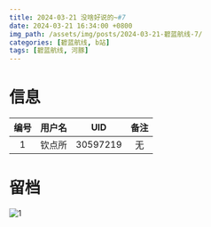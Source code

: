 ```yaml
---
title: 2024-03-21 没啥好说的~#7
date: 2024-03-21 16:34:00 +0800
img_path: /assets/img/posts/2024-03-21-碧蓝航线-7/
categories: [碧蓝航线, b站]
tags: [碧蓝航线, 河豚]
---
```


# 信息

| 编号 | 用户名 |   UID    | 备注 |
| :--: | :----: | :------: | :--: |
|  1   | 钦点所 | 30597219 |  无  |

# 留档

![1](1.jpg)
